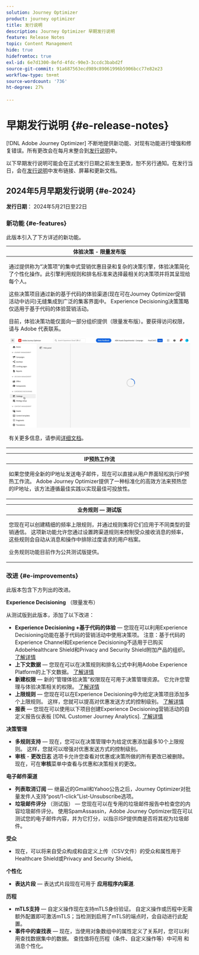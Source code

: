 ```yaml
---
solution: Journey Optimizer
product: journey optimizer
title: 发行说明
description: Journey Optimizer 早期发行说明
feature: Release Notes
topic: Content Management
hide: true
hidefromtoc: true
exl-id: 6e7d1300-8efd-4fdc-90e3-3ccdc3babd2f
source-git-commit: 91a687563ecd989c89061996b5906bcc77e82e23
workflow-type: tm+mt
source-wordcount: '736'
ht-degree: 27%

---
```


# 早期发行说明 {#e-release-notes}

[!DNL Adobe Journey Optimizer] 不断地提供新功能、对现有功能进行增强和修复错误。所有更改会在每月末整合到[发行说明](release-notes.md)中。

以下早期发行说明可能会在正式发行日期之前发生更改，恕不另行通知。在发行当日，会在[发行说明](release-notes.md)中发布链接、屏幕和更新文档。

## 2024年5月早期发行说明 {#e-2024}

**发行日期**： 2024年5月21日至22日

### 新功能 {#e-features}

此版本引入了下方详述的新功能。


<table>
<thead>
<tr>
<th><strong>体验决策 - 限量发布版</strong><br/></th>
</tr>
</thead>
<tbody>
<tr>
<td>
<p>通过提供称为“决策项”的集中式营销优惠目录和复杂的决策引擎，体验决策简化了个性化操作。此引擎利用规则和排名标准来选择最相关的决策项并将其呈现给每个人。</p>
<p>这些决策项目通过新的基于代码的体验渠道(现在可在Journey Optimizer促销活动中访问)无缝集成到广泛的集客界面中。 Experience Decisioning决策策略仅适用于基于代码的体验营销活动。</p>
<p>目前，体验决策功能仅面向一部分组织提供（限量发布版）。要获得访问权限，请与 Adobe 代表联系。</p>
<img src="assets/do-not-localize/gif-exd.gif"/>
<p>有关更多信息，请参阅<a href="../experience-decisioning/gs-experience-decisioning.md">详细文档</a>。</p>
</td>
</tr>
</tbody>
</table>


<table>
<thead>
<tr>
<th><strong>IP预热工作流</strong><br/></th>
</tr>
</thead>
<tbody>
<tr>
<td>
<p>如果您使用全新的IP地址发送电子邮件，现在可以直接从用户界面轻松执行IP预热工作流。 Adobe Journey Optimizer提供了一种标准化的高效方法来预热您的IP地址，该方法遵循最佳实践以实现最佳可投放性。</p>
<!--p>For more information, refer to the <a href="../configuration/ip-warmup-gs.md">detailed documentation</a>.</p-->
</td>
</tr>
</tbody>
</table>

<table>
<thead>
<tr>
<th><strong>业务规则 — 测试版</strong><br/></th>
</tr>
</thead>
<tbody>
<tr>
<td>
<p>您现在可以创建精细的频率上限规则，并通过规则集将它们应用于不同类型的营销通信。 这项新功能允许您通过设置跨渠道规则来控制受众接收消息的频率，这些规则会自动从消息和操作中排除过度请求的用户档案。</p>
<p>业务规则功能目前作为公共测试版提供。</p>
<!--p>For more information, refer to the <a href="../configuration/business-rules.md">detailed documentation</a>.</p-->
</td>
</tr>
</tbody>
</table>


<!--table>
<thead>
<tr>
<th><strong>Extended personalization data - Beta</strong><br/></th>
</tr>
</thead>
<tbody>
<tr>
<td>
<p>You can now lookup and fetch data values within Adobe Experience Platform datasets, and use these values to build conditions in Adobe Journey Optimizer. You can leverage data from a lookup dataset when a relationship has been defined using an attribute inside of an array of objects. You can specify non-profile enabled datasets for lookup. Once enabled, you can use a profile attribute as a join key to the specified dataset to retrive further data for personalization.</p>
<p>This capability is currently available as a public beta.</p>
</td>
</tr>
</tbody>
</table-->

### 改进 {#e-improvements}

此版本包含下方列出的改进。

**Experience Decisioning** （限量发布）

从测试版到此版本，添加了以下改进：

* **Experience Decisioning +基于代码的体验**  — 您现在可以利用Experience Decisioning功能在基于代码的营销活动中使用决策项。 注意：基于代码的Experience Channel和Experience Decisioning不适用于已购买AdobeHealthcare Shield和Privacy and Security Shield附加产品的组织。 [了解详情](../code-based/get-started-code-based.md)
* **上下文数据**  — 您现在可以在决策规则和排名公式中利用Adobe Experience Platform的上下文数据。 [了解详情](../experience-decisioning/context-data.md)
* **新建权限**  — 新的“管理体验决策”权限现在可用于决策管理资源。 它允许您管理与体验决策相关的权限。 [了解详情](../experience-decisioning/gs-experience-decisioning.md)
* **上限规则**  — 您现在可以在Experience Decisioning中为给定决策项目添加多个上限规则。 这样，您就可以提高对优惠发送方式的控制级别。 [了解详情](../experience-decisioning/items.md#capping)
* **报表**  — 您现在可以使用以下项目创建Experience Decisioning营销活动的自定义报告仪表板 [!DNL Customer Journey Analytics]. [了解详情](../experience-decisioning/cja-reporting.md)


**决策管理**

* **多规则支持**  — 现在，您可以在决策管理中为给定优惠添加最多10个上限规则。 这样，您就可以增强对优惠发送方式的控制级别。
* **审核** - **更改日志** 选项卡允许您查看对优惠或决策所做的所有更改已被删除。 现在，可在&#x200B;**审核**&#x200B;菜单中查看与优惠和决策相关的更改。


**电子邮件渠道**

* **列表取消订阅**  — 继最近的Gmail和Yahoo公告之后，Journey Optimizer对批量发件人支持“post/1-click”List-Unsubscribe选项。
* **垃圾邮件评分** （测试版） — 您现在可以在专用的垃圾邮件报告中检查您的内容垃圾邮件评分。 使用SpamAssassin，Adobe Journey Optimizer现在可以测试您的电子邮件内容，并为它打分，以指示ISP提供商是否将其视为垃圾邮件。
  <!--[Read more](../content-management/spam-report.md)-->


**受众**

* 现在，可以将来自受众构成和自定义上传（CSV文件）的受众和属性用于Healthcare Shield或Privacy and Security Shield。

**个性化**

* **表达片段**  — 表达式片段现在可用于 **应用程序内渠道**.
  <!--[Read more](../personalization/use-expression-fragments.md)-->

**历程**

<!--* **Merge policies** (Limited Availability)- Merge policies used by a journey are now visible and consistent throughout the journey.-->
* **mTLS支持**  — 自定义操作现在支持mTLS身份验证。 自定义操作或历程中无需额外配置即可激活mTLS；当检测到启用了mTLS的端点时，会自动进行此配置。
* **事件中的查找表**  — 现在，当使用对象数组中的属性定义了关系时，您可以利用查找数据集中的数据。 查找值将在历程（条件、自定义操作等）中可用 和消息个性化。
